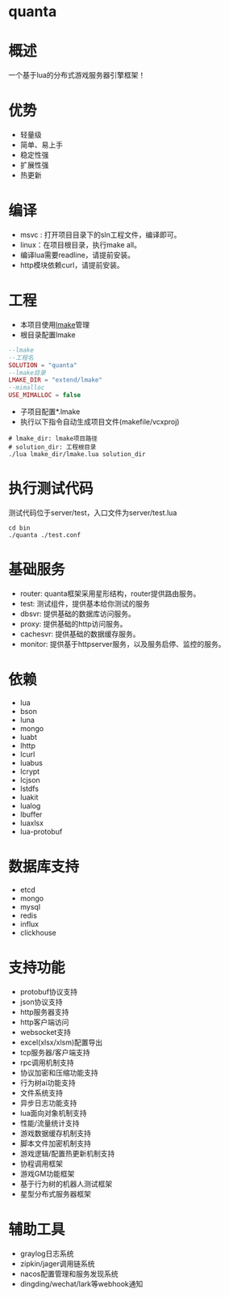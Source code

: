 # quanta

# 概述
一个基于lua的分布式游戏服务器引擎框架！

# 优势
- 轻量级
- 简单、易上手
- 稳定性强
- 扩展性强
- 热更新

# 编译
- msvc : 打开项目目录下的sln工程文件，编译即可。
- linux：在项目根目录，执行make all。
- 编译lua需要readline，请提前安装。
- http模块依赖curl，请提前安装。

# 工程
- 本项目使用[lmake](https://github.com/xiyoo0812/lmake.git)管理
- 根目录配置lmake
```lua
--lmake
--工程名
SOLUTION = "quanta"
--lmake目录
LMAKE_DIR = "extend/lmake"
--mimalloc
USE_MIMALLOC = false
```
- 子项目配置*.lmake
- 执行以下指令自动生成项目文件(makefile/vcxproj)
```shell
# lmake_dir: lmake项目路径
# solution_dir: 工程根目录
./lua lmake_dir/lmake.lua solution_dir
```

# 执行测试代码
测试代码位于server/test，入口文件为server/test.lua
```shell
cd bin
./quanta ./test.conf
```

# 基础服务
- router: quanta框架采用星形结构，router提供路由服务。
- test: 测试组件，提供基本给你测试的服务
- dbsvr: 提供基础的数据库访问服务。
- proxy: 提供基础的http访问服务。
- cachesvr: 提供基础的数据缓存服务。
- monitor: 提供基于httpserver服务，以及服务启停、监控的服务。

# 依赖
- lua
- bson
- luna
- mongo
- luabt
- lhttp
- lcurl
- luabus
- lcrypt
- lcjson
- lstdfs
- luakit
- lualog
- lbuffer
- luaxlsx
- lua-protobuf

# 数据库支持
- etcd
- mongo
- mysql
- redis
- influx
- clickhouse

# 支持功能
- protobuf协议支持
- json协议支持
- http服务器支持
- http客户端访问
- websocket支持
- excel(xlsx/xlsm)配置导出
- tcp服务器/客户端支持
- rpc调用机制支持
- 协议加密和压缩功能支持
- 行为树ai功能支持
- 文件系统支持
- 异步日志功能支持
- lua面向对象机制支持
- 性能/流量统计支持
- 游戏数据缓存机制支持
- 脚本文件加密机制支持
- 游戏逻辑/配置热更新机制支持
- 协程调用框架
- 游戏GM功能框架
- 基于行为树的机器人测试框架
- 星型分布式服务器框架

# 辅助工具
- graylog日志系统
- zipkin/jager调用链系统
- nacos配置管理和服务发现系统
- dingding/wechat/lark等webhook通知
